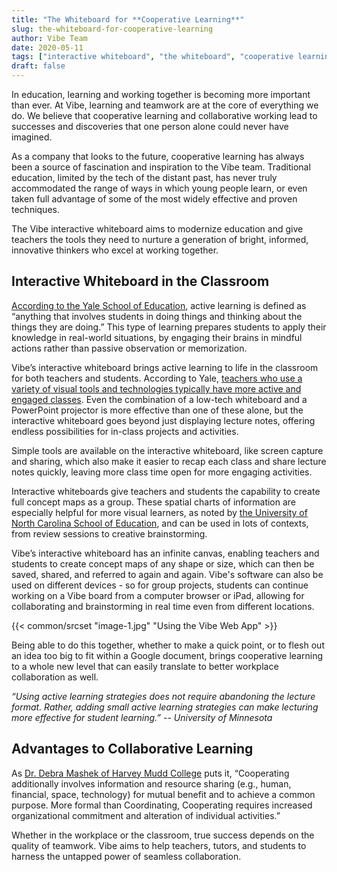 ```yaml
---
title: "The Whiteboard for **Cooperative Learning**"
slug: the-whiteboard-for-cooperative-learning
author: Vibe Team
date: 2020-05-11
tags: ["interactive whiteboard", "the whiteboard", "cooperative learning"]
draft: false
---
```






In education, learning and working together is becoming more important than ever. At Vibe, learning and teamwork are at the core of everything we do. We believe that cooperative learning and collaborative working lead to successes and discoveries that one person alone could never have imagined.

As a company that looks to the future, cooperative learning has always been a source of fascination and inspiration to the Vibe team. Traditional education, limited by the tech of the distant past, has never truly accommodated the range of ways in which young people learn, or even taken full advantage of some of the most widely effective and proven techniques. 

The Vibe interactive whiteboard aims to modernize education and give teachers the tools they need to nurture a generation of bright, informed, innovative thinkers who excel at working together.


## Interactive Whiteboard in the Classroom

[According to the Yale School of Education](https://poorvucenter.yale.edu/ActiveLearning), active learning is defined as “anything that involves students in doing things and thinking about the things they are doing.” This type of learning prepares students to apply their knowledge in real-world situations, by engaging their brains in mindful actions rather than passive observation or memorization.

Vibe’s interactive whiteboard brings active learning to life in the classroom for both teachers and students. According to Yale, [teachers who use a variety of visual tools and technologies typically have more active and engaged classes](https://poorvucenter.yale.edu/WhiteboardsChalkboards). Even the combination of a low-tech whiteboard and a PowerPoint projector is more effective than one of these alone, but the interactive whiteboard goes beyond just displaying lecture notes, offering endless possibilities for in-class projects and activities.

Simple tools are available on the interactive whiteboard, like screen capture and sharing, which also make it easier to recap each class and share lecture notes quickly, leaving more class time open for more engaging activities.

Interactive whiteboards give teachers and students the capability to create full concept maps as a group. These spatial charts of information are especially helpful for more visual learners, as noted by [the University of North Carolina School of Education](https://learningcenter.unc.edu/tips-and-tools/using-concept-maps/), and can be used in lots of contexts, from review sessions to creative brainstorming.

Vibe’s interactive whiteboard has an infinite canvas, enabling teachers and students to create concept maps of any shape or size, which can then be saved, shared, and referred to again and again. Vibe's software can also be used on different devices - so for group projects, students can continue working on a Vibe board from a computer browser or iPad, allowing for collaborating and brainstorming in real time even from different locations.


{{< common/srcset "image-1.jpg" "Using the Vibe Web App" >}}


Being able to do this together, whether to make a quick point, or to flesh out an idea too big to fit within a Google document, brings cooperative learning to a whole new level that can easily translate to better workplace collaboration as well.

*“Using active learning strategies does not require abandoning the lecture format. Rather, adding small active learning strategies can make lecturing more effective for student learning.”* 
*-- University of Minnesota* 



## Advantages to Collaborative Learning

As [Dr. Debra Mashek of Harvey Mudd College](https://www.psychologytoday.com/us/blog/relationships-intimate-and-more/201602/collaboration-its-not-what-you-think) puts it, “Cooperating additionally involves information and resource sharing (e.g., human, financial, space, technology) for mutual benefit and to achieve a common purpose. More formal than Coordinating, Cooperating requires increased organizational commitment and alteration of individual activities.” 

Whether in the workplace or the classroom, true success depends on the quality of teamwork. Vibe aims to help teachers, tutors, and students to harness the untapped power of seamless collaboration.
